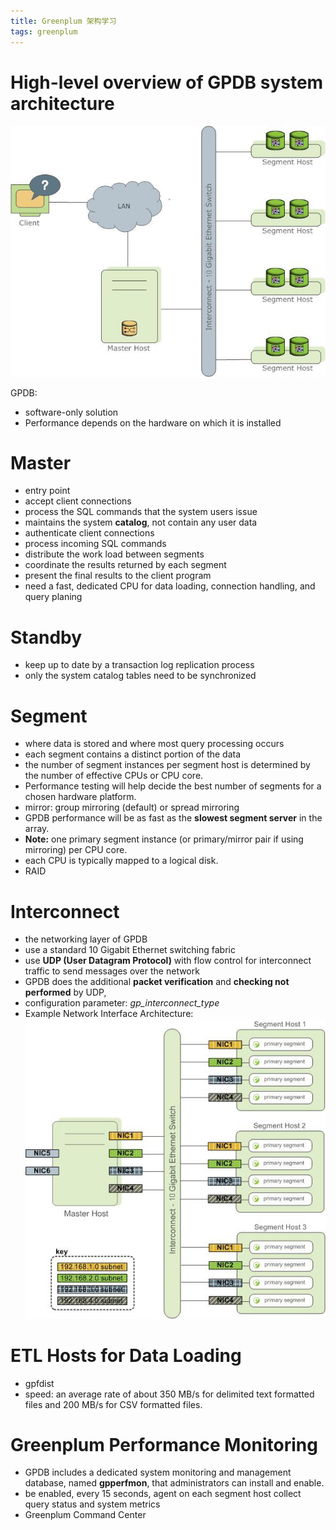 ```yaml
---
title: Greenplum 架构学习
tags: greenplum
---
```


# High-level overview of GPDB system architecture

![High-level overview of the Greenplum Database system architecture](/assets/images/highlevel_arch.jpg)

GPDB:
+ software-only solution
+ Performance depends on the hardware on which it is installed

# Master

+ entry point
+ accept client connections
+ process the SQL commands that the system users issue
+ maintains the system **catalog**, not contain any user data
+ authenticate client connections
+ process incoming SQL commands
+ distribute the work load between segments
+ coordinate the results returned by each segment
+ present the final results to the client program
+ need a fast, dedicated CPU for data loading, connection handling, and query planing

# Standby

+ keep up to date by a transaction log replication process
+ only the system catalog tables need to be synchronized

# Segment

+ where data is stored and where most query processing occurs
+ each segment contains a distinct portion of the data
+ the number of segment instances per segment host is determined by the number of effective CPUs or CPU core.
+ Performance testing will help decide the best number of segments for a chosen hardware platform.
+ mirror: group mirroring (default) or spread mirroring
+ GPDB performance will be as fast as the **slowest segment server** in the array.
+ **Note:** one primary segment instance (or primary/mirror pair if using mirroring) per CPU core.
+ each CPU is typically mapped to a logical disk.
+ RAID

# Interconnect

+ the networking layer of GPDB
+ use a standard 10 Gigabit Ethernet switching fabric
+ use **UDP (User Datagram Protocol)** with flow control for interconnect traffic to send messages over the network
+ GPDB does the additional **packet verification** and **checking not performed** by UDP,
+ configuration parameter: *gp_interconnect_type*
+ Example Network Interface Architecture:
![Example Network Interface Architecture](/assets/images/multi_nic_arch.jpg)

# ETL Hosts for Data Loading

+ gpfdist
+ speed: an average rate of about 350 MB/s for delimited text formatted files and 200 MB/s for CSV formatted files.

# Greenplum Performance Monitoring

+ GPDB includes a dedicated system monitoring and management database, named **gpperfmon**, that administrators can install and enable.
+ be enabled, every 15 seconds, agent on each segment host collect query status and system metrics
+ Greenplum Command Center